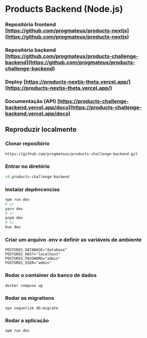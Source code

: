 # Products Backend (Node.js)

### Repositório frontend [https://github.com/progmateus/products-nextjs](https://github.com/progmateus/products-nextjs)
### Repositório backend [https://github.com/progmateus/products-challenge-backend](https://github.com/progmateus/products-challenge-backend)
### Deploy [https://products-nextjs-theta.vercel.app/](https://products-nextjs-theta.vercel.app/)
### Documentação (API) [https://products-challenge-backend.vercel.app/docs](https://products-challenge-backend.vercel.app/docs)

## Reproduzir localmente

### Clonar repositório

```bash
https://github.com/progmateus/products-challenge-backend.git
```

### Entrar no diretório

```bash
cd products-challenge-backend
```

### Instalar depêncencias

```bash
npm run dev
# or
yarn dev
# or
pnpm dev
# or
bun dev
```

### Criar um arquivo .env e definir as variáveis de ambiente

```
POSTGRES_DATABASE="database"
POSTGRES_HOST="localhost"
POSTGRES_PASSWORD="admin"
POSTGRES_USER="admin"
```
### Rodar o container do banco de dados

```
docker compose up
```

### Rodar as migrations

```
npx sequelize db:migrate
```

### Rodar a aplicação

```
npm run dev
```